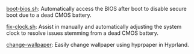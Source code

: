 [boot-bios.sh](https://github.com/arisuvade/scripts/blob/main/bios-boot.sh): Automatically access the BIOS after boot to disable secure boot due to a dead CMOS battery.

[fix-clock.sh](https://github.com/arisuvade/scripts/blob/main/fix-clock.sh): Assist in manually and automatically adjusting the system clock to resolve issues stemming from a dead CMOS battery.

[change-wallpaper](https://github.com/arisuvade/scripts/blob/main/change-wallpaper.sh): Easily change wallpaper using hyprpaper in Hyprland.